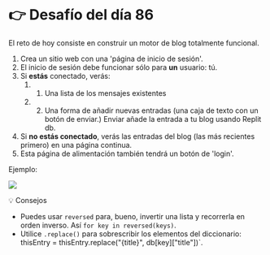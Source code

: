 # 👉 Desafío del día 86

El reto de hoy consiste en construir un motor de blog totalmente funcional.


1. Crea un sitio web con una 'página de inicio de sesión'.
2. El inicio de sesión debe funcionar sólo para **un** usuario: tú.
3. Si **estás** conectado, verás:
    1. 1. Una lista de los mensajes existentes
    2. 2. Una forma de añadir nuevas entradas (una caja de texto con un botón de enviar.) Enviar añade la entrada a tu blog usando Replit db.
4. Si **no estás conectado**, verás las entradas del blog (las más recientes primero) en una página continua.
5. Esta página de alimentación también tendrá un botón de 'login'.



Ejemplo:

![](recursos/blog.png)



<detalles> <sumario> 💡 Consejos </sumario>

- Puedes usar `reversed` para, bueno, invertir una lista y recorrerla en orden inverso. Así `for key in reversed(keys)`.
- Utilice `.replace()` para sobrescribir los elementos del diccionario: thisEntry = thisEntry.replace("{title}", db[key]["title"])`.
</detalles>

